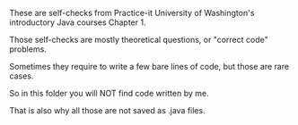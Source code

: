 These are self-checks from Practice-it University of Washington's introductory Java courses Chapter 1. 

Those self-checks are mostly theoretical questions, or "correct code" problems. 

Sometimes they require to write a few bare lines of code, but those are rare cases.

So in this folder you will NOT find code written by me. 

That is also why all those are not saved as .java files.
